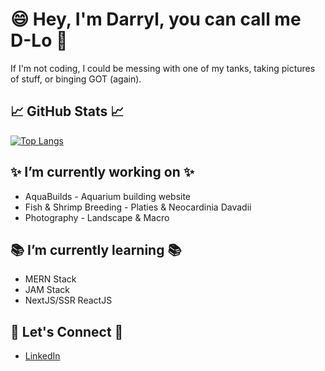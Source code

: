 # 😄 Hey, I'm Darryl, you can call me D-Lo 👋

 If I'm not coding, I could be messing with one of my tanks, taking pictures of stuff, or binging GOT (again).

## 📈 GitHub Stats 📈 
[![Top Langs](https://github-readme-stats.vercel.app/api/top-langs/?username=dmlcn6&layout=compact&langs_count=8)](https://github.com/dmlcn6/github-readme-stats)

## ✨ I’m currently working on ✨
+ AquaBuilds - Aquarium building website
+ Fish & Shrimp Breeding - Platies & Neocardinia Davadii
+ Photography - Landscape & Macro

## :books: I’m currently learning :books:
+ MERN Stack
+ JAM Stack 
+ NextJS/SSR ReactJS


## 💬 Let's Connect 💬
+ [LinkedIn](https://www.linkedin.com/in/darryllopez07/)

<!--
**dmlcn6/dmlcn6** is a ✨ _special_ ✨ repository because its `README.md` (this file) appears on your GitHub profile.

Here are some ideas to get you started:

- 🔭 I’m currently working on ...
- 🌱 I’m currently learning ...
- 👯 I’m looking to collaborate on ...
- 🤔 I’m looking for help with ...
- 💬 Ask me about ...
- 📫 How to reach me: ...
- 😄 Pronouns: ...
- ⚡ Fun fact: ...
-->
